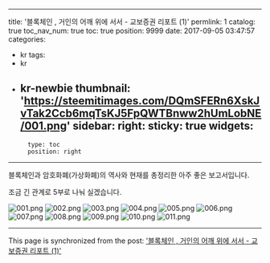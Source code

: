 
---
title: '블록체인 , 거인의 어깨 위에 서서 - 교보증권 리포트 (1)'
permlink: 1
catalog: true
toc_nav_num: true
toc: true
position: 9999
date: 2017-09-05 03:47:57
categories:
- kr
tags:
- kr
- kr-newbie
thumbnail: 'https://steemitimages.com/DQmSFERn6XskJvTak2Ccb6mqTsKJ5FpQWTBnww2hUmLobNE/001.png'
sidebar:
    right:
        sticky: true
widgets:
    -
        type: toc
        position: right
---


블록체인과 암호화폐(가상화폐)의 역사와 현재를 총정리한 아주 좋은 보고서입니다. 

조금 긴 관계로 5부로 나눠 실겠습니다.


![001.png](https://steemitimages.com/DQmSFERn6XskJvTak2Ccb6mqTsKJ5FpQWTBnww2hUmLobNE/001.png)
![002.png](https://steemitimages.com/DQmaPrrnnyNysq61m915rxT8L1qBVxS5aLAAq1fD3nnqoEv/002.png)
![003.png](https://steemitimages.com/DQmXevuNPWGXXwzQz15rYMXWZbnBWBL8W5SBYbRpjNNsDAS/003.png)
![004.png](https://steemitimages.com/DQmTw7tTFgdCZ5UdiF2yYwDqAmD98VVbWZXJHGxQWFJyPmq/004.png)
![005.png](https://steemitimages.com/DQmSK265PxPJKTY9X89aCuCg12nNGMidWgUXB6Jau6NTmZt/005.png)
![006.png](https://steemitimages.com/DQmRURctqYeMTzJ467fWfH6UjYkdeTd75Ssz3m1fjNqj4LX/006.png)
![007.png](https://steemitimages.com/DQmPWG7TNjkoTe9h4rNC9eYxUuLB5VbPYt7PFRP6q2TzVFb/007.png)
![008.png](https://steemitimages.com/DQmWr9LpQaE9L9FsVs5GU68gmR4CKnGtUTAUDUF7HozRL9E/008.png)
![009.png](https://steemitimages.com/DQmUbL7ubW9PXPdZhnHggG8xksa4v1ip9WfbJ67zwvKDibJ/009.png)
![010.png](https://steemitimages.com/DQmNRhWyu3C39dC3FUkSwHWVBXhnZXvpe6AjX6T97FXuXuY/010.png)
![011.png](https://steemitimages.com/DQmVCcmRcCNq7TTYumX7hriaLnwqCpirgfth4iqmsacKPgr/011.png)

- - -

This page is synchronized from the post: ['블록체인 , 거인의 어깨 위에 서서 - 교보증권 리포트 (1)'](https://steemit.com/@pius.pius/1)
